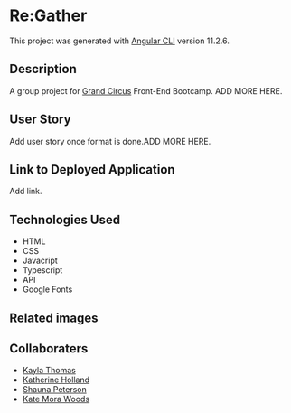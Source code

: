 # Re:Gather

This project was generated with [Angular CLI](https://github.com/angular/angular-cli) version 11.2.6.

## Description

A group project for [Grand Circus](https://www.grandcircus.co/bootcamps/) Front-End Bootcamp. ADD MORE HERE.

## User Story

Add user story once format is done.ADD MORE HERE.

## Link to Deployed Application

Add link.

## Technologies Used

- HTML
- CSS
- Javacript
- Typescript
- API
- Google Fonts

## Related images

## Collaboraters

- [Kayla Thomas](https://github.com/KaylaLT)
- [Katherine Holland](https://github.com/kkholland)
- [Shauna Peterson](https://github.com/Carmilla21)
- [Kate Mora Woods](https://github.com/bailandocubita)
